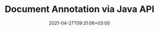 ---
############################# Static ############################
layout: "product"
date: 2021-04-27T09:31:06+03:00
draft: false

############################# Head ############################
head_title: "Java Document Annotation API | View & Annotate PDF Word Excel PPTX Images"
head_description: "Java Document Annotation API. View, tag, comment & annotate PDF Word DOCX, Excel XLSX, PPTX, EML EMLX, VSS VSD, OTP, CAD, EMF WMF & image file formats."

############################# Header ############################
title: "Document Annotation via Java API"
description: "‎Build Java Applications with capabilities to View & Annotate PDF, HTML, MS Office and other document formats without installing any external software.‎"
bg_image: "https://cms.admin.containerize.com/templates/aspose/App_Themes/V3/images/bg/header1.png"
bg_overlay: false
button:
    enable: true
    icon: "fas fa-arrow-down"
    label: "Download Free Trial"
    link: "https://downloads.groupdocs.com/annotation/java"

############################# SubMenu ############################
submenu:
    enable: true
    
    left:
        img_alt: "GroupDocs.Annotation for Java"
        image: "https://www.groupdocs.cloud/templates/groupdocs/images/product-logos/groupdocs-annotation-java.png"
        product: "GroupDocs.Annotation"
        platform: "Java"

    middle:
        button:
            # button loop
            - link: "#overview"
              text: "Overview"

            # button loop
            - link: "#features"
              text: "Features"

            # button loop
            - link: "#support"
              text: "Support"

            # button loop
            - link: "https://products.groupdocs.app/annotation"
              text: "Live Demo"

            # button loop
            - link: "https://purchase.groupdocs.com/pricing/annotation/java"
              text: "Pricing"

    right:
        link_download: "https://downloads.groupdocs.com/annotation"
        link_learn: "https://docs.groupdocs.com/annotation/java/"
        link_buy: "https://purchase.groupdocs.com"

############################# Overview ############################
overview:
    enable: true
    content: |
      GroupDocs.Annotation for Java API provides easy to use document, annotation management, and manipulation functionality to be used in your Java-based business applications. Our Java annotator library allows you to work with many types of annotations, which include text, polyline, area, underline, point, watermark, arrow, ellipse, text replacement, distance, text field, resource redaction etc. It also offers a comprehensive set of data objects to customize annotation properties as per your requirements within all supported document formats including: PDF, HTML, Microsoft Office Word, Excel spreadsheets, PowerPoint presentations, Visio, Outlook emails, images, metafiles, CAD drawing and various other formats.  
        
      The API provides the ability to get thumbnails of document pages and supports importing and exporting annotation to and from PDF files.
    tabs:
      enable: true
      platform: "java"
      logo:
        img_alt: "Document Annotation APIs"
        image: "https://www.groupdocs.cloud/templates/groupdocs/images/product-logos/90x90-noborder/groupdocs-annotation-java.png"
        product: "GroupDocs.Annotation"
        platform: "Java"
      
      
      ## TAB ONE ##
      tab_one:
        description: |
          Following is an overview of GroupDocs.Annotation for Java:
      
        right:
          enable: true
          icon: "fab fa-html5"
          title: "Overview"
          content: |
            * Add Annotations
            * Export Annotations
            * Import Annotations
            * User Management
            * Reply Based Comments
            * Annotation Compatibility
            * Abstract Storage
      
      ## TAB TWO ##
      tab_two:
        description: |
          GroupDocs.Annotation for Java supports all popular [document file formats](https://docs.groupdocs.com/annotation/java/supported-document-formats/) including: Microsoft Office, PDF, images and many others.

        left:
          enable: true
          table:
            # table loop
            - title: "Microsoft Office Formats"
              content: |
                * **Word**: DOC, DOCX, DOCM, DOT, DOTX, DOTM, RTF
                * **Excel**: XLS, XLSX, XLSB, XLSM
                * **PowerPoint**: PPT, PPTX, PPTM, POTX, POTM, PPS, PPSX, PPSM
                * **Outlook**: EML, EMLX
                * **Visio**: VSS, VST, VSD, VSDX

        right:
          enable: true
          table:
            # table loop
            - title: "Other Formats"
              content: |
                * **Portable**: PDF (PDF/A-1a, PDF/A-1b, PDF/A-2a)
                * **OpenDocument**: ODT, ODS, ODP
                * **Images**: BMP, JPG, TIFF, TIF, PNG
                * **AutoCAD**: DWG, DXF
                * **Other**: HTML, DCM

      ## TAB THREE ##
      tab_three:
        description: |
          GroupDocs.Annotation for Java supports following Operating Systems, Frameworks & Package Managers:
      
        left:
          enable: true
          table:
            # table loop
            - icon: "fab fa-windows"
              title: "Operating Systems"
              content: |
                * Microsoft Windows Desktop
                * Microsoft Windows Server
                * Linux
                * MacOS

            # table loop
            - icon: "fas fa-code"
              title: "Supported Frameworks"
              content: |
                * Java 7 (1.7) and above

        right:
          enable: true
          table:
            # table loop
            - icon: "fas fa-cogs"
              title: "Development Environments"
              content: |
                * NetBeans
                * IntelliJ IDEA
                * Eclipse
            # table loop
            - icon: "fas fa-tools"
              title: "Build Automation Tool"
              content: |
                * Maven

############################# Features ############################
features:
    enable: true
    title: "GroupDocs.Annotation for Java Features"

    feature:
      # feature loop
      - icon: "fas fa-copy"
        content: "Add Area Annotation in Document and Link Simple & Nested Comments"

      # feature loop
      - icon: "fas fa-eye"
        content: "Point to a Particular Content using Arrow Annotation"

      # feature loop
      - icon: "fas fa-bolt"
        content: "Set Text Watermarks to PDF, Slides, Excel Worksheets, Images & Diagrams at Angled Position"
      
      # feature loop
      - icon: "fas fa-file-powerpoint"
        content: "Add Popup Comments to any Place in the Document using Point Annotation"

      # feature loop
      - icon: "fas fa-code"
        content: "Use Polyline Annotation to Connect Sequence of Line Segments, Arc Segments or both"

      # feature loop
      - icon: "fas fa-cloud"
        content: "Add Ellipse Annotation to PDF, Word Documents, Spreadsheets, Presentations, Diagrams & Images"

      # feature loop
      - icon: "fas fa-remove-format"
        content: "Add Angled Watermarks for PDF, PowerPoint, Excel, Images & Diagrams"

      # feature loop
      - icon: "fas fa-comment-slash"
        content: "Fetch Coordinates of Text Annotation in Image Representation of a Document‎"

      # feature loop
      - icon: "fas fa-location-arrow"
        content: "Underline, Strikethrough or Modify Specific Text in a Document"

      # feature loop
      - icon: "fas fa-border-all"
        content: "Add Text Stamp or Watermark & Text Field in a Document"

      # feature loop
      - icon: "fas fa-wrench"
        content: "Import & Export Annotations among Word Documents & PowerPoint Presentations"

      # feature loop
      - icon: "fas fa-columns"
        content: "Annotate Excel Spreadsheets with Text, TextReplacement, Watermark & Resource Redaction Annotation types"

      # feature loop
      - icon: "fas fa-file-word"
        content: "Add Polyline, Strikethrough, Underline or Text Annotations to PowerPoint Presentations and Slides"

      # feature loop
      - icon: "fas fa-envelope"
        content: "Mark Point Annotation in Presentations using X, Y Coordinates"

      # feature loop
      - icon: "fas fa-print"
        content: "Add Strikethrough, Text, Underline or Polyline Annotations to Images"

      # feature loop
      - icon: "fas fa-file-archive"
        content: "Fetch Document Information & Images for Visio Diagrams, such as VSS & VSD"

      # feature loop
      - icon: "fas fa-lock"
        content: "Perform Annotation Management (Add, Modify & Delete Annotations) Tasks using Data Storage"

      # feature loop
      - icon: "fas fa-file-code"
        content: "Get Thumbnails of the Document Pages & Work with Multi-page TIFF files"
      
      # feature loop
      - icon: "fas fa-fill-drip"
        content: "Assign Access Rights to Users for Allowed Annotation Actions"

      # feature loop
      - icon: "fas fa-file-excel"
        content: "Fetch all Annotation of a Document with a Single Function Call"

      # feature loop
      - icon: "fas fa-heading"
        content: "Add Link Annotations to PDF, Word & PowerPoint Presentations"

      # feature loop
      - icon: "fas fa-project-diagram"
        content: "SVG Path Parsing support for PDF, Word, Diagrams, Slides and other major document formats"

      # feature loop
      - icon: "fas fa-cube"
        content: "Support for adding Watermark Annotation to Word documents and cleanup for Text Replacement"

      # feature loop
      - icon: "fab fa-uncharted"
        content: "Shape Processing support in Diagrams for Text Annotations"

      # feature loop
      - icon: "fab fa-uncharted"
        content: "Save Time by Caching Page Previews of Documents for Faster Processing"

      # feature loop
      - icon: "fab fa-uncharted"
        content: "Easily Annotate Word, Excel and PowerPoint Documents even with Older Formats"

      # feature loop
      - icon: "fab fa-uncharted"
        content: "Display Distance Annotation Captions for Excel, PowerPoint and Diagrams"

    more_feature:
      # more_feature_loop
      - title: "Configurable Data Object Properties"
        content: |
          GroupDocs.Annotation for Java API consists of an extensive collection of data objects with configurable properties, used in data storage. These properties include, Annotation (coordinates, dimensions, type, color, frame style, background color etc.), Annotation Collaborator (ID, document, access rights etc.), Annotation Reply (reply, parent annotation, GUID, message, time etc.), Document (GUID, name, owner, type, access rights etc.), User (ID, nick, email, password, photo etc.).

      # more_feature_loop
      - title: "User Rights Access Management"
        content: "GroupDocs.Annotation for Java API empowers you to easily manage user rights for accessing annotations. You can assign or revoke user access rights by configuring properties, such as View, Annotate, Download, Export, Delete etc."

############################# Support ############################
support:
    enable: true

    learning_resource:
        # learning_resource loop
        - link: "https://docs.groupdocs.com/annotation/java/"
          label: "Documentation"

        # learning_resource loop
        - link: "https://groupdocs.github.io/"
          label: "Source Code"

        # learning_resource loop
        - link: "https://apireference.groupdocs.com/"
          label: "API References"

        # learning_resource loop
        - link: "https://www.youtube.com/channel/UCSRRI9t9ooReVo82e1d1a0g"
          label: "Video Tutorials"

    product_support:
        # product_support loop
        - link: "https://forum.groupdocs.com/c/annotation"
          label: "Free Support"

        # product_support loop
        - link: "https://helpdesk.groupdocs.com/"
          label: "Paid Support"

        # product_support loop
        - link: "https://blog.groupdocs.com/category/annotation/"
          label: "Blog"

    # buttons
    icon_l: "fas fa-arrow-down"
    label_l: "Download Free Trial"
    link_l: "https://downloads.groupdocs.com/annotation/java"

    icon_r: "fab fa-github-alt"
    label_r: "Download Examples"
    link_r: "https://groupdocs-annotation.github.io"

############################# Solutions ############################
solutions:
    enable: true
    title: "GroupDocs.Annotation offers document viewing APIs for other popular development environments"

    solution:
        # solution loop
        - img_alt: "GroupDocs.Annotation for .NET"
          image: "https://www.groupdocs.cloud/templates/groupdocs/images/product-logos/groupdocs-annotation-net.png"
          product: "GroupDocs.Annotation"
          platform: ".NET"
          link: "/annotation/net"

############################# Back to top ###############################
back_to_top:
  enable: true
---